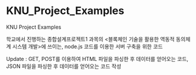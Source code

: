 # KNU_Project_Examples
KNU Project Examples

학교에서 진행하는 종합설계프로젝트1 과목의 <블록체인 기술을 활용한 역동적 동의체계 시스템 개발>에 쓰이는, node.js 코드를 이용한 서버 구축을 위한 코드

Update : GET, POST를 이용하여 HTML 파일을 파싱한 후 데이터를 얻어오는 코드, JSON 파일을 파싱한 후 데이터를 얻어오는 코드 작성

